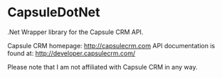 CapsuleDotNet
=============

.Net Wrapper library for the Capsule CRM API.

Capsule CRM homepage: http://capsulecrm.com
API documentation is found at: http://developer.capsulecrm.com/

Please note that I am not affiliated with Capsule CRM in any way.